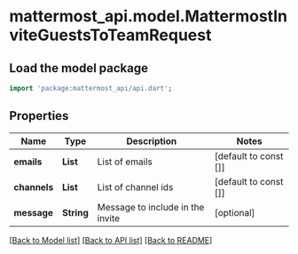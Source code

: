 # mattermost_api.model.MattermostInviteGuestsToTeamRequest

## Load the model package
```dart
import 'package:mattermost_api/api.dart';
```

## Properties
Name | Type | Description | Notes
------------ | ------------- | ------------- | -------------
**emails** | **List<String>** | List of emails | [default to const []]
**channels** | **List<String>** | List of channel ids | [default to const []]
**message** | **String** | Message to include in the invite | [optional] 

[[Back to Model list]](../GENERATED_README.md#documentation-for-models) [[Back to API list]](../GENERATED_README.md#documentation-for-api-endpoints) [[Back to README]](../GENERATED_README.md)


